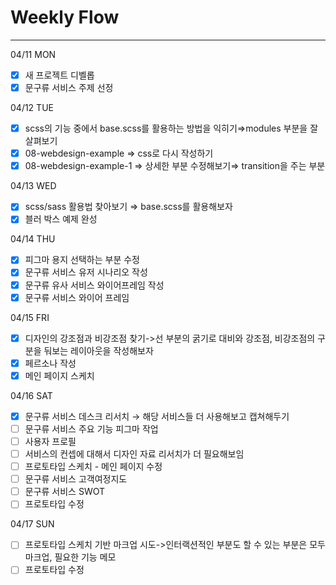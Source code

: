 # Weekly Flow

---

<aside>
04/11 MON

</aside>

- [x]  새 프로젝트 디벨롭
- [x]  문구류 서비스 주제 선정

<aside>
04/12 TUE

</aside>

- [x]  scss의 기능 중에서 base.scss를 활용하는 방법을 익히기⇒modules 부분을 잘 살펴보기
- [x]  08-webdesign-example ⇒ css로 다시 작성하기
- [x]  08-webdesign-example-1 ⇒ 상세한 부분 수정해보기⇒ transition을 주는 부분

<aside>
04/13 WED

</aside>

- [x]  scss/sass 활용법 찾아보기 ⇒ base.scss를 활용해보자
- [x]  블러 박스 예제 완성

<aside>
04/14 THU

</aside>

- [x]  피그마 용지 선택하는 부분 수정
- [x]  문구류 서비스 유저 시나리오 작성
- [x]  문구류 유사 서비스 와이어프레임 작성
- [x]  문구류 서비스 와이어 프레임

<aside>
04/15 FRI

</aside>

- [x]  디자인의 강조점과 비강조점 찾기->선 부분의 굵기로 대비와 강조점, 비강조점의 구분을 둬보는 레이아웃을 작성해보자
- [x]  페르소나 작성
- [x]  메인 페이지 스케치

<aside>
04/16 SAT

</aside>

- [x]  문구류 서비스 데스크 리서치 → 해당 서비스들 더 사용해보고 캡쳐해두기
- [ ]  문구류 서비스 주요 기능 피그마 작업
- [ ]  사용자 프로필
- [ ]  서비스의 컨셉에 대해서 디자인 자료 리서치가 더 필요해보임
- [ ]  프로토타입 스케치 - 메인 페이지 수정
- [ ]  문구류 서비스 고객여정지도
- [ ]  문구류 서비스 SWOT
- [ ]  프로토타입 수정

<aside>
04/17 SUN

</aside>

- [ ]  프로토타입 스케치 기반 마크업 시도->인터랙션적인 부분도 할 수 있는 부분은 모두 마크업, 필요한 기능 메모
- [ ]  프로토타입 수정